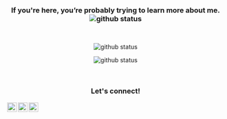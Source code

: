 <div align="center">

</div>
<h3 align="center"> If you're here, you’re probably trying to learn more about me. <img align="center" src="https://komarev.com/ghpvc/?username=safwantaliparamba&label=Profile%20views&color=0e75b6&style=flat" alt="github status" /></h3>
<div align="center">


<br />

  <p align="center">
 <img src="https://github-readme-stats.vercel.app/api/top-langs?username=safwantaliparamba&show_icons=true&locale=en&layout=compact" alt="github status" />
 </p>
  <p align="center">
 <img src="https://github-readme-stats.vercel.app/api?username=safwantaliparamba&show_icons=true&locale=en" alt="github status" />
 </p>
<br />

<div align="center">
	<h3> Let's connect!</h3>

[<img  align="left" alt="codeSTACKr | Twitter" width="22px" src="https://cdn.jsdelivr.net/npm/simple-icons@v3/icons/twitter.svg" />][twitter]
[<img  align="left" alt="codeSTACKr | LinkedIn" width="22px" src="https://cdn.jsdelivr.net/npm/simple-icons@v3/icons/linkedin.svg" />][linkedin]
[<img  align="left" alt="codeSTACKr | Instagram" width="22px" src="https://cdn.jsdelivr.net/npm/simple-icons@v3/icons/instagram.svg" />][instagram]



[twitter]: https://twitter.com/safwan_tpba
[instagram]: https://www.instagram.com/safwantaliparamba/
[linkedin]: https://www.linkedin.com/in/safwan-taliparamba/



<div />
 </div>

<div>
